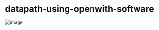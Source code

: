 # datapath-using-openwith-software
![image](https://github.com/DIS25TTY/datapath-using-openwith-software/assets/83459637/44a59250-c5e9-40be-a3ee-fc0c9ce8c1e2)

